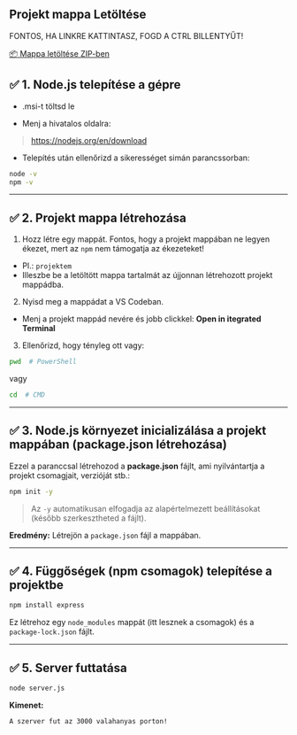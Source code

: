 
## Projekt mappa Letöltése
FONTOS, HA LINKRE KATTINTASZ, FOGD A CTRL BILLENTYŰT!

[📦 Mappa letöltése ZIP-ben](https://download-directory.github.io/?url=https://github.com/GanzSchool/CENTER/tree/main/FELADATOK/02%20-%20POST)

## ✅ **1. Node.js telepítése a gépre**

- .msi-t töltsd le

- Menj a hivatalos oldalra:  

> https://nodejs.org/en/download
   


- Telepítés után ellenőrizd a sikerességet simán parancssorban:

```bash
node -v
npm -v
```



---

## ✅ **2. Projekt mappa létrehozása**

1. Hozz létre egy mappát. Fontos, hogy a projekt mappában ne legyen ékezet, mert az `npm` nem támogatja az ékezeteket!

- Pl.: `projektem`
- Illeszbe be a letöltött mappa tartalmát az újjonnan létrehozott projekt mappádba.

2. Nyisd meg a mappádat a VS Codeban.

- Menj a projekt mappád nevére és jobb clickkel: **Open in itegrated Terminal**

3. Ellenőrizd, hogy tényleg ott vagy:

```bash
pwd  # PowerShell
```

vagy

```bash
cd  # CMD
```

---

## ✅ **3. Node.js környezet inicializálása a projekt mappában (package.json létrehozása)**

Ezzel a paranccsal létrehozod a **package.json** fájlt, ami nyilvántartja a projekt csomagjait, verzióját stb.:

```bash
npm init -y
```

> Az `-y` automatikusan elfogadja az alapértelmezett beállításokat (később szerkesztheted a fájlt).

**Eredmény:** Létrejön a `package.json` fájl a mappában.

---

## ✅ **4. Függőségek (npm csomagok) telepítése a projektbe**


```bash
npm install express
```

Ez létrehoz egy `node_modules` mappát (itt lesznek a csomagok) és a `package-lock.json` fájlt.

---

## ✅ **5. Server futtatása**


```bash
node server.js
```

**Kimenet:**

```
A szerver fut az 3000 valahanyas porton!
```

